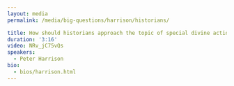 ```yaml
---
layout: media
permalink: /media/big-questions/harrison/historians/

title: How should historians approach the topic of special divine action?
duration: '3:16'
video: NRv_jC75vQs
speakers:
  - Peter Harrison
bio:
  - bios/harrison.html
---
```

